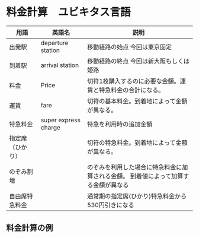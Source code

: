 # 料金計算　ユビキタス言語

| 用語             | 英語名               | 説明                                                                                |
|------------------|----------------------|-------------------------------------------------------------------------------------|
| 出発駅           | departure station               | 移動経路の始点 今回は東京固定                                                       |
| 到着駅           | arrival station       | 移動経路の終点 今回は新大阪もしくは姫路                                             |
| 料金             | Price                | 切符1枚購入するのに必要な金額。運賃と特急料金の合計になる。|
| 運賃             | fare                 | 切符の基本料金。到着地によって金額が異なる。                                        |
| 特急料金         | super express charge | 特急を利用時の追加金額                                                              |
| 指定席（ひかり） |                      | 切符の特急料金。到着地によって金額が異なる。                                        |
| のぞみ割増       |                      | のぞみを利用した場合に特急料金に加算される金額。 到着値によって加算する金額が異なる |
| 自由席特急料金   |                      | 通常期の指定席(ひかり)特急料金から530円引きになる                                   |

## 料金計算の例

